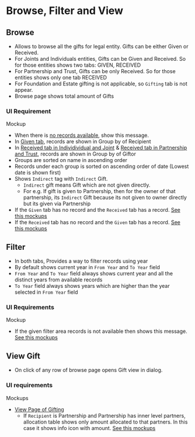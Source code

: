 # Browse, Filter and View

## Browse

- Allows to browse all the gifts for legal entity. Gifts can be either Given or Received.
- For Joints and Individuals entities, Gifts can be Given and Received. So for those entities shows two tabs: GIVEN, RECEIVED
- For Partnership and Trust, Gifts can be only Received. So for those entities shows only one tab RECEIVED
- For Foundation and Estate gifting is not applicable, so `Gifting` tab is not appear.
- Browse page shows total amount of Gifts 

### UI Requirement

Mockup 

- When there is [no records available](https://drive.google.com/file/d/1PfIMdIhULRm1XCeIZyELfl7KNMlTE-c7/view), show this message.
- In [Given tab](https://drive.google.com/file/d/1BAPUBLstRiZC0GmeQbb5az_Y4fshEJ_e/view), records are shown in Group by of Recipient
- In [Received tab in Individividual and Joint](https://drive.google.com/file/d/1rbShyhlD0PKYHXZEWhImg3mzOkRtm23l/view) & [Received tab in Partnership and Trust](https://gallery.io/projects/MCHbtQVoQ2HCZfBS-vT-eRyP/files/MCEJu8Y2hyDScevpXdHpri-_6uscOmBX9ug), records are shown in Group by of Giftor
- Groups are sorted on name in ascending order
- Records under each group is sorted on ascending order of date (Lowest date is shown first)
- Shows `Indirect` tag with `Indirect` Gift.
  - `Indirect` gift means Gift which are not given directly.  
  - For e.g. If gift is given to Partnership, then for the owner of that partnership, its `Indirect` Gift because its not given to owner directly but its given via Partnership
- If the `Given` tab has no record and the `Received` tab has a record. [See this mockups](https://drive.google.com/file/d/1owlcwN8dRABsualWCSmPmDlqLZou3f0j/view)
- If the `Received` tab has no record and the `Given` tab has a record. [See this mockups](https://drive.google.com/file/d/17y4-h1qGydEdgCN-UaIZuSLRCZ7HJr9c/view)

## Filter

- In both tabs, Provides a way to filter records using year
- By default shows current year in `From Year` and `To Year` field
- `From Year` and `To Year` field always shows current year and all the distinct years from available records
- `To Year` field always shows years which are higher than the year selected in `From Year` field

### UI Requirements

Mockup 
- If the given filter area records is not available then shows this message. [See this mockups](https://drive.google.com/file/d/1S5EigWIYPgXj0CQz8rv54atBHnb4kfnc/view)

## View Gift

- On click of any row of browse page opens Gift view in dialog.

### UI requirements

Mockups
- [View Page of Gifting](https://drive.google.com/file/d/1Ke7SxUzF5gFzoNGaKqfTcZI9HEUxBub4/view)
   - If `Recipient` is Partnership and Partnership has inner level partners, allocation table shows only amount allocated to that partners. In this case it shows info icon with amount. [See this mockups](https://drive.google.com/file/d/1mSDTqLI-gxzevV3GAS1HMUq1sU3uWlgI/view)
